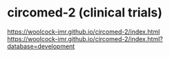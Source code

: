 # circomed-2 (clinical trials)

https://woolcock-imr.github.io/circomed-2/index.html  
https://woolcock-imr.github.io/circomed-2/index.html?database=development  
